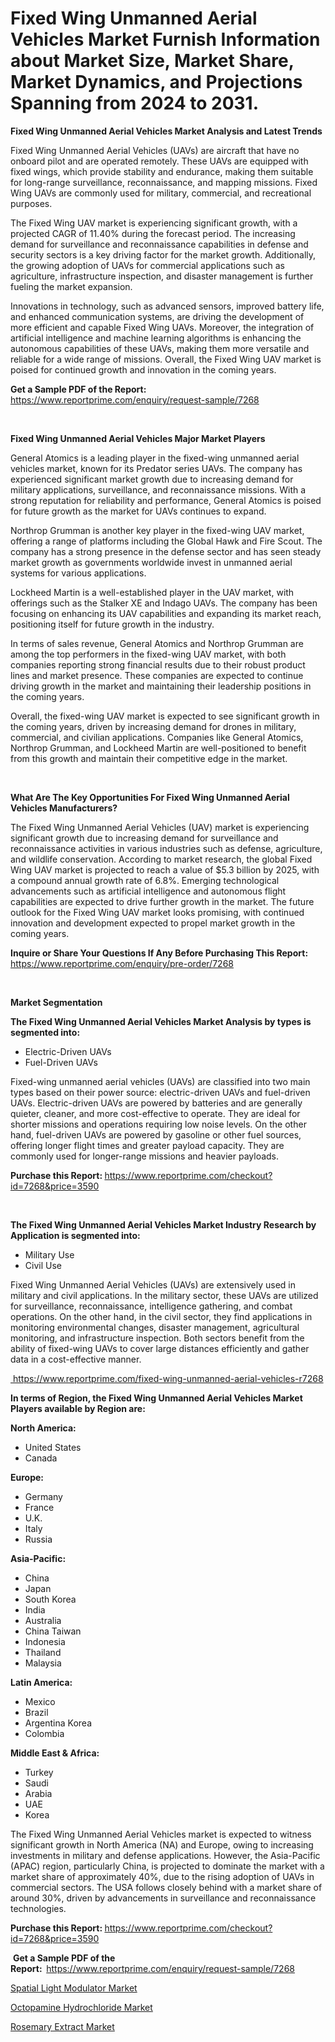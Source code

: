 <p><h1>Fixed Wing Unmanned Aerial Vehicles Market Furnish Information about Market Size, Market Share, Market Dynamics, and Projections Spanning from 2024 to 2031.</h1></p><p><strong>Fixed Wing Unmanned Aerial Vehicles Market Analysis and Latest Trends</strong></p>
<p><p>Fixed Wing Unmanned Aerial Vehicles (UAVs) are aircraft that have no onboard pilot and are operated remotely. These UAVs are equipped with fixed wings, which provide stability and endurance, making them suitable for long-range surveillance, reconnaissance, and mapping missions. Fixed Wing UAVs are commonly used for military, commercial, and recreational purposes.</p><p>The Fixed Wing UAV market is experiencing significant growth, with a projected CAGR of 11.40% during the forecast period. The increasing demand for surveillance and reconnaissance capabilities in defense and security sectors is a key driving factor for the market growth. Additionally, the growing adoption of UAVs for commercial applications such as agriculture, infrastructure inspection, and disaster management is further fueling the market expansion.</p><p>Innovations in technology, such as advanced sensors, improved battery life, and enhanced communication systems, are driving the development of more efficient and capable Fixed Wing UAVs. Moreover, the integration of artificial intelligence and machine learning algorithms is enhancing the autonomous capabilities of these UAVs, making them more versatile and reliable for a wide range of missions. Overall, the Fixed Wing UAV market is poised for continued growth and innovation in the coming years.</p></p>
<p><strong>Get a Sample PDF of the Report:&nbsp;</strong> <a href="https://www.reportprime.com/enquiry/request-sample/7268">https://www.reportprime.com/enquiry/request-sample/7268</a></p>
<p>&nbsp;</p>
<p><strong>Fixed Wing Unmanned Aerial Vehicles Major Market Players</strong></p>
<p><p>General Atomics is a leading player in the fixed-wing unmanned aerial vehicles market, known for its Predator series UAVs. The company has experienced significant market growth due to increasing demand for military applications, surveillance, and reconnaissance missions. With a strong reputation for reliability and performance, General Atomics is poised for future growth as the market for UAVs continues to expand.</p><p>Northrop Grumman is another key player in the fixed-wing UAV market, offering a range of platforms including the Global Hawk and Fire Scout. The company has a strong presence in the defense sector and has seen steady market growth as governments worldwide invest in unmanned aerial systems for various applications.</p><p>Lockheed Martin is a well-established player in the UAV market, with offerings such as the Stalker XE and Indago UAVs. The company has been focusing on enhancing its UAV capabilities and expanding its market reach, positioning itself for future growth in the industry.</p><p>In terms of sales revenue, General Atomics and Northrop Grumman are among the top performers in the fixed-wing UAV market, with both companies reporting strong financial results due to their robust product lines and market presence. These companies are expected to continue driving growth in the market and maintaining their leadership positions in the coming years.</p><p>Overall, the fixed-wing UAV market is expected to see significant growth in the coming years, driven by increasing demand for drones in military, commercial, and civilian applications. Companies like General Atomics, Northrop Grumman, and Lockheed Martin are well-positioned to benefit from this growth and maintain their competitive edge in the market.</p></p>
<p>&nbsp;</p>
<p><strong>What Are The Key Opportunities For Fixed Wing Unmanned Aerial Vehicles Manufacturers?</strong></p>
<p><p>The Fixed Wing Unmanned Aerial Vehicles (UAV) market is experiencing significant growth due to increasing demand for surveillance and reconnaissance activities in various industries such as defense, agriculture, and wildlife conservation. According to market research, the global Fixed Wing UAV market is projected to reach a value of $5.3 billion by 2025, with a compound annual growth rate of 6.8%. Emerging technological advancements such as artificial intelligence and autonomous flight capabilities are expected to drive further growth in the market. The future outlook for the Fixed Wing UAV market looks promising, with continued innovation and development expected to propel market growth in the coming years.</p></p>
<p><strong>Inquire or Share Your Questions If Any Before Purchasing This Report:</strong> <a href="https://www.reportprime.com/enquiry/pre-order/7268">https://www.reportprime.com/enquiry/pre-order/7268</a></p>
<p>&nbsp;</p>
<p><strong>Market Segmentation</strong></p>
<p><strong>The Fixed Wing Unmanned Aerial Vehicles Market Analysis by types is segmented into:</strong></p>
<p><ul><li>Electric-Driven UAVs</li><li>Fuel-Driven UAVs</li></ul></p>
<p><p>Fixed-wing unmanned aerial vehicles (UAVs) are classified into two main types based on their power source: electric-driven UAVs and fuel-driven UAVs. Electric-driven UAVs are powered by batteries and are generally quieter, cleaner, and more cost-effective to operate. They are ideal for shorter missions and operations requiring low noise levels. On the other hand, fuel-driven UAVs are powered by gasoline or other fuel sources, offering longer flight times and greater payload capacity. They are commonly used for longer-range missions and heavier payloads.</p></p>
<p><strong>Purchase this Report:&nbsp;</strong><a href="https://www.reportprime.com/checkout?id=7268&price=3590">https://www.reportprime.com/checkout?id=7268&price=3590</a></p>
<p>&nbsp;</p>
<p><strong>The Fixed Wing Unmanned Aerial Vehicles Market Industry Research by Application is segmented into:</strong></p>
<p><ul><li>Military Use</li><li>Civil Use</li></ul></p>
<p><p>Fixed Wing Unmanned Aerial Vehicles (UAVs) are extensively used in military and civil applications. In the military sector, these UAVs are utilized for surveillance, reconnaissance, intelligence gathering, and combat operations. On the other hand, in the civil sector, they find applications in monitoring environmental changes, disaster management, agricultural monitoring, and infrastructure inspection. Both sectors benefit from the ability of fixed-wing UAVs to cover large distances efficiently and gather data in a cost-effective manner.</p></p>
<p><a href="https://www.reportprime.com/fixed-wing-unmanned-aerial-vehicles-r7268">&nbsp;https://www.reportprime.com/fixed-wing-unmanned-aerial-vehicles-r7268</a></p>
<p><strong>In terms of Region, the Fixed Wing Unmanned Aerial Vehicles Market Players available by Region are:</strong></p>
<p>
    <p> <strong> North America: </strong>
        <ul>
            <li>United States</li>
            <li>Canada</li>
        </ul>
        </p> 
    <p> <strong> Europe: </strong>
        <ul>
            <li>Germany</li>
            <li>France</li>
            <li>U.K.</li>
            <li>Italy</li>
            <li>Russia</li>
        </ul>
        </p> 
    <p> <strong> Asia-Pacific: </strong>
        <ul>
            <li>China</li>
            <li>Japan</li>
            <li>South Korea</li>
            <li>India</li>
            <li>Australia</li>
            <li>China Taiwan</li>
            <li>Indonesia</li>
            <li>Thailand</li>
            <li>Malaysia</li>
        </ul>
        </p> 
    <p> <strong> Latin America: </strong>
        <ul>
            <li>Mexico</li>
            <li>Brazil</li>
            <li>Argentina Korea</li>
            <li>Colombia</li>
        </ul>
        </p> 
    <p> <strong> Middle East & Africa: </strong>
        <ul>
            <li>Turkey</li>
            <li>Saudi</li>
            <li>Arabia</li>
            <li>UAE</li>
            <li>Korea</li>
        </ul>
    </p>
    </p>
<p><p>The Fixed Wing Unmanned Aerial Vehicles market is expected to witness significant growth in North America (NA) and Europe, owing to increasing investments in military and defense applications. However, the Asia-Pacific (APAC) region, particularly China, is projected to dominate the market with a market share of approximately 40%, due to the rising adoption of UAVs in commercial sectors. The USA follows closely behind with a market share of around 30%, driven by advancements in surveillance and reconnaissance technologies.</p></p>
<p><strong>Purchase this Report: </strong><a href="https://www.reportprime.com/checkout?id=7268&price=3590">https://www.reportprime.com/checkout?id=7268&price=3590</a></p>
<p>&nbsp;<strong>Get a Sample PDF of the Report:&nbsp;&nbsp;</strong><a href="https://www.reportprime.com/enquiry/request-sample/7268">https://www.reportprime.com/enquiry/request-sample/7268</a></p>
<p><strong></strong></p>
<p><p><a href="https://github.com/RickHolmes3/Market-Research-Report-List-4/blob/main/spatial-light-modulator-market.md">Spatial Light Modulator Market</a></p><p><a href="https://www.linkedin.com/pulse/octopamine-hydrochloride-market-size-2024-2031-global-loxjc?trackingId=yfQ1jpUgKZhStaVCd4vjMw%3D%3D">Octopamine Hydrochloride Market</a></p><p><a href="https://www.linkedin.com/pulse/rosemary-extract-market-centers-aspects-growth-share-gntoc?trackingId=dl7LQ4uZo%2BBjI14SpMgHkg%3D%3D">Rosemary Extract Market</a></p></p>